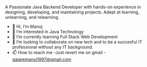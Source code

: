 A Passionate Java Backend Developer with hands-on experience in designing, developing, and maintaining projects. Adept at learning, unlearning, and relearning.

- 👋 Hi, I’m Manoj
- 👀 I’m interested in Java Technology
- 🌱 I’m currently learning Full Stack Web Development
- 💞️ I’m looking to collaborate on new tech and to be a succesful IT professional without any IT background.
- 📫 How to reach me -Just revert me on gmail - gajaremanoj1997@gmail.com


